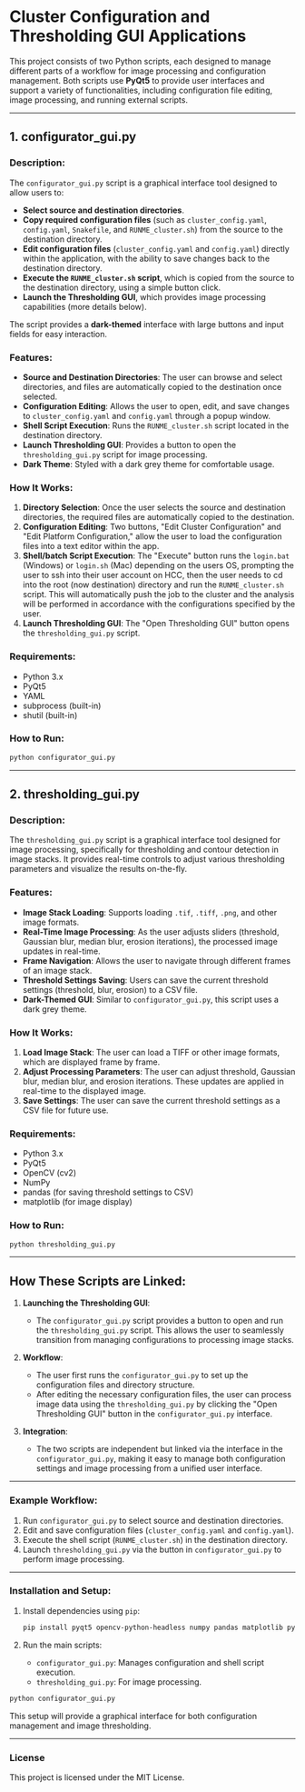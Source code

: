 
# Cluster Configuration and Thresholding GUI Applications

This project consists of two Python scripts, each designed to manage different parts of a workflow for image processing and configuration management. Both scripts use **PyQt5** to provide user interfaces and support a variety of functionalities, including configuration file editing, image processing, and running external scripts.

---

## 1. **configurator_gui.py**

### Description:
The `configurator_gui.py` script is a graphical interface tool designed to allow users to:
- **Select source and destination directories**.
- **Copy required configuration files** (such as `cluster_config.yaml`, `config.yaml`, `Snakefile`, and `RUNME_cluster.sh`) from the source to the destination directory.
- **Edit configuration files** (`cluster_config.yaml` and `config.yaml`) directly within the application, with the ability to save changes back to the destination directory.
- **Execute the `RUNME_cluster.sh` script**, which is copied from the source to the destination directory, using a simple button click.
- **Launch the Thresholding GUI**, which provides image processing capabilities (more details below).

The script provides a **dark-themed** interface with large buttons and input fields for easy interaction.

### Features:
- **Source and Destination Directories**: The user can browse and select directories, and files are automatically copied to the destination once selected.
- **Configuration Editing**: Allows the user to open, edit, and save changes to `cluster_config.yaml` and `config.yaml` through a popup window.
- **Shell Script Execution**: Runs the `RUNME_cluster.sh` script located in the destination directory.
- **Launch Thresholding GUI**: Provides a button to open the `thresholding_gui.py` script for image processing.
- **Dark Theme**: Styled with a dark grey theme for comfortable usage.

### How It Works:
1. **Directory Selection**: Once the user selects the source and destination directories, the required files are automatically copied to the destination.
2. **Configuration Editing**: Two buttons, "Edit Cluster Configuration" and "Edit Platform Configuration," allow the user to load the configuration files into a text editor within the app.
3. **Shell/batch Script Execution**: The "Execute" button runs the `login.bat ` (Windows) or `login.sh` (Mac) depending on the users OS, prompting the user to ssh into their user account on HCC, then the user needs to cd into the root (now destination) directory and run the `RUNME_cluster.sh` script. This will automatically push the job to the cluster and the analysis will be performed in accordance with the configurations specified by the user. 
4. **Launch Thresholding GUI**: The "Open Thresholding GUI" button opens the `thresholding_gui.py` script.

### Requirements:
- Python 3.x
- PyQt5
- YAML
- subprocess (built-in)
- shutil (built-in)

### How to Run:
```bash
python configurator_gui.py
```

---

## 2. **thresholding_gui.py**

### Description:
The `thresholding_gui.py` script is a graphical interface tool designed for image processing, specifically for thresholding and contour detection in image stacks. It provides real-time controls to adjust various thresholding parameters and visualize the results on-the-fly.

### Features:
- **Image Stack Loading**: Supports loading `.tif`, `.tiff`, `.png`, and other image formats.
- **Real-Time Image Processing**: As the user adjusts sliders (threshold, Gaussian blur, median blur, erosion iterations), the processed image updates in real-time.
- **Frame Navigation**: Allows the user to navigate through different frames of an image stack.
- **Threshold Settings Saving**: Users can save the current threshold settings (threshold, blur, erosion) to a CSV file.
- **Dark-Themed GUI**: Similar to `configurator_gui.py`, this script uses a dark grey theme.

### How It Works:
1. **Load Image Stack**: The user can load a TIFF or other image formats, which are displayed frame by frame.
2. **Adjust Processing Parameters**: The user can adjust threshold, Gaussian blur, median blur, and erosion iterations. These updates are applied in real-time to the displayed image.
3. **Save Settings**: The user can save the current threshold settings as a CSV file for future use.

### Requirements:
- Python 3.x
- PyQt5
- OpenCV (cv2)
- NumPy
- pandas (for saving threshold settings to CSV)
- matplotlib (for image display)

### How to Run:
```bash
python thresholding_gui.py
```

---

## How These Scripts are Linked:

1. **Launching the Thresholding GUI**:
   - The `configurator_gui.py` script provides a button to open and run the `thresholding_gui.py` script. This allows the user to seamlessly transition from managing configurations to processing image stacks.

2. **Workflow**:
   - The user first runs the `configurator_gui.py` to set up the configuration files and directory structure.
   - After editing the necessary configuration files, the user can process image data using the `thresholding_gui.py` by clicking the "Open Thresholding GUI" button in the `configurator_gui.py` interface.

3. **Integration**:
   - The two scripts are independent but linked via the interface in the `configurator_gui.py`, making it easy to manage both configuration settings and image processing from a unified user interface.

---

### Example Workflow:

1. Run `configurator_gui.py` to select source and destination directories.
2. Edit and save configuration files (`cluster_config.yaml` and `config.yaml`).
3. Execute the shell script (`RUNME_cluster.sh`) in the destination directory.
4. Launch `thresholding_gui.py` via the button in `configurator_gui.py` to perform image processing.

---

### Installation and Setup:

1. Install dependencies using `pip`:
   ```bash
   pip install pyqt5 opencv-python-headless numpy pandas matplotlib pyyaml
   ```

2. Run the main scripts:
   - `configurator_gui.py`: Manages configuration and shell script execution.
   - `thresholding_gui.py`: For image processing.

```bash
python configurator_gui.py
```

This setup will provide a graphical interface for both configuration management and image thresholding.

---

### License

This project is licensed under the MIT License.
